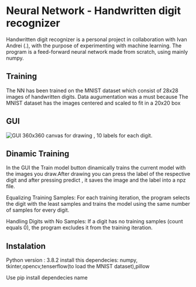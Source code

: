 
# Neural Network - Handwritten digit recognizer
Handwritten digit recognizer is a personal project in collaboration with Ivan Andrei (.), with the purpose of experimenting with machine learning. The program is a feed-forward neural network made from scratch, using mainly numpy.
## Training  
The NN has been trained on the MNIST dataset which consist of 28x28 images of handwritten digits.
Data augumentation was a must because The MNIST dataset has the images centered and scaled to fit in a 20x20 box
## GUI
![GUI](https://github.com/Mriuz21/NeuralNetwork-Digit/assets/136023924/bafd9f73-a9a2-4a0b-8666-f03c8c7c3cbf)
360x360 canvas for drawing , 10 labels for each digit.
## Dinamic Training
In the GUI the Train model button dinamically trains the current model with the images you draw.After drawing you can press the label of the respective digit and after pressing predict , it saves the image and the label into a npz file.

Equalizing Training Samples:
For each training iteration, the program selects the digit with the least samples and trains the model using the same number of samples for every digit.

Handling Digits with No Samples:
If a digit has no training samples (count equals 0), the program excludes it from the training iteration.
## Instalation
Python version : 3.8.2
install this dependecies:
numpy,
tkinter,opencv,tenserflow(to load the MNIST dataset),pillow

Use pip install dependecies name


